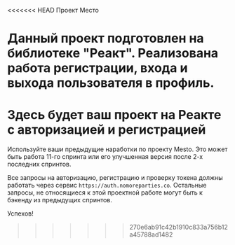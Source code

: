 <<<<<<< HEAD
Проект Место

Данный проект подготовлен на библиотеке "Реакт". 
Реализована работа регистрации, входа и выхода пользователя в профиль.
=======
# Здесь будет ваш проект на Реакте с авторизацией и регистрацией

Используйте ваши предыдущие наработки по проекту Mesto. Это может быть работа 11-го спринта или его улучшенная версия после 2-х последних спринтов. 

Все запросы на авторизацию, регистрацию и проверку токена должны работать через сервис `https://auth.nomoreparties.co`. Остальные запросы, не относящиеся к этой проектной работе могут быть к бэкенду из предыдущих спринтов.

Успехов!
>>>>>>> 270e6ab91c42b1910c833a756b12a45788ad1482
